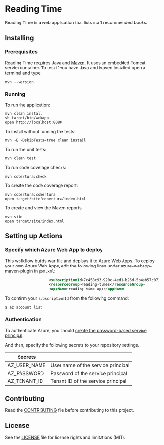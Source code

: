 # Reading Time
Reading Time is a web application that lists staff recommended books.

## Installing

### Prerequisites
Reading Time requires Java and [Maven](https://maven.apache.org/). It uses an embedded Tomcat servlet container. To test if you have Java and Maven installed open a terminal and type:
```
mvn --version
```

### Running

To run the application:
```
mvn clean install
sh target/bin/webapp
open http://localhost:8080
```

To install without running the tests:
```
mvn -B -DskipTests=true clean install
```
To run the unit tests:
```
mvn clean test
```
To run code coverage checks:
```
mvn cobertura:check
```
To create the code coverage report:
```
mvn cobertura:cobertura
open target/site/cobertura/index.html
```
To create and view the Maven reports:
```
mvn site
open target/site/index.html
```

## Setting up Actions

### Specify which Azure Web App to deploy

This wofkflow builds war file and deploys it to Azure Web Apps. To deploy your own Azure Web Apps, edit the following lines under azure-webapp-maven-plugin in `pom.xml`:

```xml
                    <subscriptionId>7c458c93-920c-4ed1-b26d-5b4ab57c0711</subscriptionId>
                    <resourceGroup>reading-times</resourceGroup>
                    <appName>reading-time-app</appName>
```

To confirm your `subscriptionId` from the following command:

```shell
$ az account list
```

### Authentication

To authenticate Azure, you should [create the password-based service principal](https://docs.microsoft.com/ja-jp/cli/azure/create-an-azure-service-principal-azure-cli?view=azure-cli-latest#password-based-authentication).

And then, specify the following secrets to your repository settings.

| Secrets |  |
| --- | --- |
| AZ_USER_NAME | User name of the service principal |
| AZ_PASSWORD | Password of the service principal |
| AZ_TENANT_ID | Tenant ID of the service principal |

## Contributing
Read the [CONTRIBUTING](.github/CONTRIBUTING.md) file before contributing to this project.

## License
See the [LICENSE](LICENSE.md) file for license rights and limitations (MIT).


